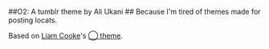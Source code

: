 ##O2: A tumblr theme by Ali Ukani ##
Because I'm tired of themes made for posting locats.

Based on [Liam Cooke][]'s [◯ theme][o].

[Liam Cooke]: https://github.com/inky
[o]: https://github.com/inky/tumblr/blob/master/themes/o.tumblr.html